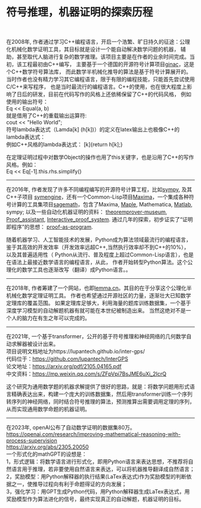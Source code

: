 
# 符号推理，机器证明的探索历程
  <br>
  
  
在2008年,
作者通过学习C++编程语言，开启一个浩繁、旷日持久的征途：公理化机械化数学证明工具，其目标就是设计一个能自动解决数学问题的机器，
辅助，甚至取代人脑进行复杂的数学推理。该项目主要是在作者的业余时间完成。当初，该工程最初由C++编写，
主要基于一个德国的开源符号计算项目[ginac](https://www.ginac.de/)，这是个C++数学符号算法库，
而此数学半机械化推导的算法是基于符号计算展开的。
当时作者也没有精力学习其它编程语言，限于有限的编程技能，只能首先尝试使用C/C++来写程序，
也是当时最流行的编程语言。C++的使用，也在很大程度上影响了日后的研发，目前在代码写作的风格上还依稀保留了C++的代码风格，
例如使用的输出符号：  
Eq << Equal(a, b)  
就是借用了C++的重载输出运算符:  
cout << "Hello World";  
符号lambda表达式（Lamda[k] (h[k])）的定义在latex输出上也极像C++的lambda表达式：  
例如C++风格的lambda表达式： [k]{return h[k];}  

在定理证明过程中对数学Object的操作也用了this关键字，也是沿用了C++的写作风格。例如：  
Eq << Eq[-1].this.rhs.simplify()  



------
在2016年, 作者发现了许多不同编程编写的开源符号计算工程，比如[sympy](https://www.sympy.org/en/index.html), 及其C++子项目 [symengine](https://github.com/symengine/symengine.git)，还有一个Common-Lisp项目[Maxima](http://maxima.sourceforge.net)，一个集成各种符号计算的工具集项目[sagemath](https://www.sagemath.org/)，包含了Maxima, [Maple](https://www.maplesoft.com/products/Maple/),
Mathematica, [Matlab](https://www.mathworks.com/products/matlab.html), sympy; 以及一些自动化机器证明的资料： [theoremprover-museum](https://theoremprover-museum.github.io/),
[Proof_assistant](https://en.wikipedia.org/wiki/Proof_assistant), 
[Interactive_proof_system](https://en.wikipedia.org/wiki/Interactive_proof_system).
通过几年的探索，初步证实了“证明即程序”的思想：
[proof-as-program](https://en.wikipedia.org/wiki/Curry%E2%80%93Howard_correspondence).

随着机器学习、人工智能技术的发展，Python成为算法领域最流行的编程语言，鉴于其高效的开发效率（开发效率远超C++,当然执行效率却不到C++的10%），
以及其普遍适用性（ Python从流行、普及程度上超过Common-Lisp语言），也是在语法上最接近数学语言的编程语言，从此，
作者开始转型Python算法。这个公理化的数学工具也逐渐改写（翻译）成Python语言。。 

--------
在2018年, 作者筹建了一个网站，也即[lemma.cn](../axiom)。其目的在于分享这个公理化半机械化数学定理证明工具。
作者也希望通过开源社区的力量，逐渐壮大已知数学定理库的覆盖范围。
如果定理库足够大，利用海量的题库训练数据集，一个基于深度学习模型的自动解题机器有就可能在本世纪被制造出来。
当然这绝对不是一个人的脑力在有生之年可以完成的。

--------
在2021年, 一个基于transformer，公开的基于符号推理和神经网络的几何数学自动求解器被设计出来。  
项目说明文档地址为https://lupantech.github.io/inter-gps/  
代码位于：https://github.com/lupantech/InterGPS  
论文地址：https://arxiv.org/pdf/2105.04165.pdf  
中文资料：https://mp.weixin.qq.com/s/ZFpVpi7BsJME6uXi_2IcrQ  

这个研究为通用数学题的机器求解提供了很好的思路，就是：将数学问题用形式语言精确表达出来，构建一个庞大的训练数据集，然后用transformer训练一个序列转序列的神经网络，同时结合符号推理的算法，预测推算出需要调用定理的序列，从而实现通用数学命题的机器证明。  

--------
在2023年, openAI公布了自动数学证明的数据集80万。  
https://openai.com/research/improving-mathematical-reasoning-with-process-supervision  
https://arxiv.org/abs/2305.20050  
一个形式化的mathGPT的设想是：  
1，形式逻辑：将数学语言进行形式化，即用Python语言来表达思想，不推荐将自然语言用于推理，若非要使用自然语言来表达，可以将机器推导翻译成自然语言；  
2，奖励模型：用Python解释器的执行结果(LaTex表达式)作为奖励模型的判断依据之一，使推导过程向有利于命题得证的方向发展；  
3，强化学习：用GPT生成Python代码，用Python解释器生成LaTex表达式，用奖励模型作为算法进化的信号，最终实现真正的自动解题，机器证明的目标。  
